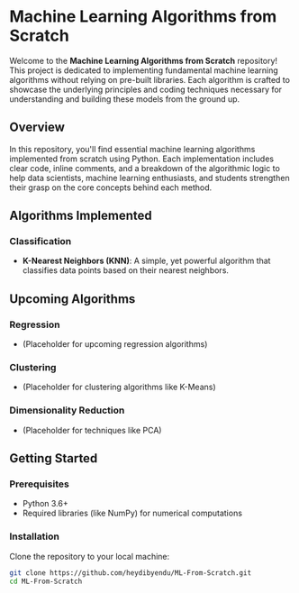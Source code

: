 # Machine Learning Algorithms from Scratch

Welcome to the **Machine Learning Algorithms from Scratch** repository! This project is dedicated to implementing fundamental machine learning algorithms without relying on pre-built libraries. Each algorithm is crafted to showcase the underlying principles and coding techniques necessary for understanding and building these models from the ground up.

## Overview
In this repository, you'll find essential machine learning algorithms implemented from scratch using Python. Each implementation includes clear code, inline comments, and a breakdown of the algorithmic logic to help data scientists, machine learning enthusiasts, and students strengthen their grasp on the core concepts behind each method.

## Algorithms Implemented
### Classification
- **K-Nearest Neighbors (KNN)**: A simple, yet powerful algorithm that classifies data points based on their nearest neighbors.

## Upcoming Algorithms
### Regression
- (Placeholder for upcoming regression algorithms)

### Clustering
- (Placeholder for clustering algorithms like K-Means)

### Dimensionality Reduction
- (Placeholder for techniques like PCA)

## Getting Started
### Prerequisites
- Python 3.6+
- Required libraries (like NumPy) for numerical computations

### Installation
Clone the repository to your local machine:
```bash
git clone https://github.com/heydibyendu/ML-From-Scratch.git
cd ML-From-Scratch
```
